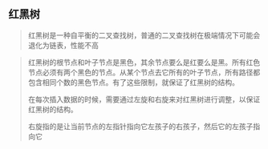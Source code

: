 ## 红黑树

> 红黑树是一种自平衡的二叉查找树，普通的二叉查找树在极端情况下可能会退化为链表，性能不高

> 红黑树的根节点和叶子节点是黑色，其余节点要么是红要么是黑。所有红色节点必须有两个黑色的节点。从某个节点去它所有的叶子节点，所有路径都包含相同个数的黑色节点。有了这些限制，就保证了红黑树的结构。
>
> 在每次插入数据的时候，需要通过左旋和右旋来对红黑树进行调整，以保证红黑树的结构。
>
> 右旋指的是让当前节点的左指针指向它左孩子的右孩子，然后它的左孩子指向它